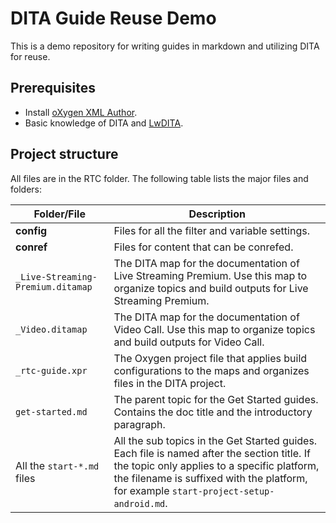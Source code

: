 # DITA Guide Reuse Demo
This is a demo repository for writing guides in markdown and utilizing DITA for reuse.

## Prerequisites

- Install [oXygen XML Author](https://confluence.agoralab.co/display/TEKP/Oxygen+XML+Author+v23).
- Basic knowledge of DITA and [LwDITA](http://docs.oasis-open.org/dita/LwDITA/v1.0/cnprd01/LwDITA-v1.0-cnprd01.html).

## Project structure

All files are in the RTC folder. The following table lists the major files and folders:

| Folder/File                       | Description                                                  |
| --------------------------------- | ------------------------------------------------------------ |
| **config**                        | Files for all the filter and variable settings.              |
| **conref**                        | Files for content that can be conrefed.                      |
| `_Live-Streaming-Premium.ditamap` | The DITA map for the documentation of Live Streaming Premium. Use this map to organize topics and build outputs for Live Streaming Premium. |
| `_Video.ditamap`                  | The DITA map for the documentation of Video Call. Use this map to organize topics and build outputs for Video Call. |
| `_rtc-guide.xpr`                  | The Oxygen project file that applies build configurations to the maps and organizes files in the DITA project. |
| `get-started.md`                  | The parent topic for the Get Started guides. Contains the doc title and the introductory paragraph. |
| All the `start-*.md` files        | All the sub topics in the Get Started guides. Each file is named after the section title. If the topic only applies to a specific platform, the filename is suffixed with the platform, for example `start-project-setup-android.md`. |

